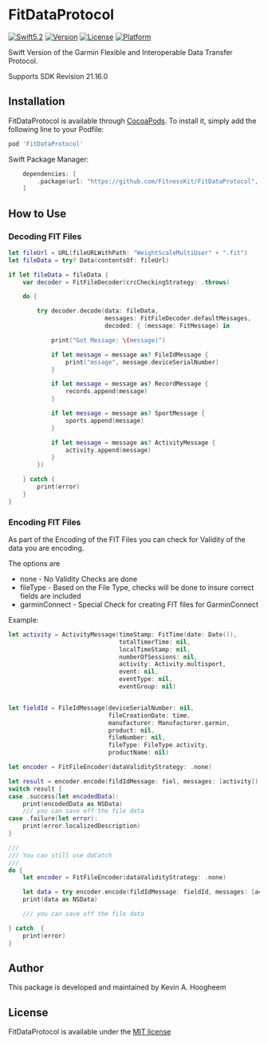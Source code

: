 # FitDataProtocol

[![Swift5.2](https://img.shields.io/badge/swift5.2-compatible-4BC51D.svg?style=flat)](https://developer.apple.com/swift)
[![Version](https://img.shields.io/cocoapods/v/FitDataProtocol.svg?style=flat)](http://cocoapods.org/pods/FitDataProtocol)
[![License](https://img.shields.io/cocoapods/l/FitDataProtocol.svg?style=flat)](http://cocoapods.org/pods/FitDataProtocol)
[![Platform](https://img.shields.io/cocoapods/p/FitDataProtocol.svg?style=flat)](http://cocoapods.org/pods/FitDataProtocol)

Swift Version of the Garmin Flexible and Interoperable Data Transfer Protocol.

Supports SDK Revision 21.16.0

## Installation

FitDataProtocol is available through [CocoaPods](http://cocoapods.org). To install it, simply add the following line to your Podfile:

```ruby
pod 'FitDataProtocol'
```

Swift Package Manager:
```swift
    dependencies: [
        .package(url: "https://github.com/FitnessKit/FitDataProtocol", from: "2.1.3")
    ]
```

## How to Use


### Decoding FIT Files

```swift
let fileUrl = URL(fileURLWithPath: "WeightScaleMultiUser" + ".fit")
let fileData = try? Data(contentsOf: fileUrl)

if let fileData = fileData {
    var decoder = FitFileDecoder(crcCheckingStrategy: .throws)

    do {

        try decoder.decode(data: fileData,
                           messages: FitFileDecoder.defaultMessages,
                           decoded: { (message: FitMessage) in

            print("Got Message: \(message)")

            if let message = message as? FileIdMessage {
                print("mssage", message.deviceSerialNumber)
            }

            if let message = message as? RecordMessage {
                records.append(message)
            }

            if let message = message as? SportMessage {
                sports.append(message)
            }

            if let message = message as? ActivityMessage {
                activity.append(message)
            }
        })

    } catch {
        print(error)
    }
}
```

### Encoding FIT Files

As part of the Encoding of the FIT Files you can check for Validity of the data you are encoding.

The options are

* none - No Validity Checks are done
* fileType - Based on the File Type, checks will be done to insure correct fields are included
* garminConnect - Special Check for creating FIT files for GarminConnect

Example:
``` swift
let activity = ActivityMessage(timeStamp: FitTime(date: Date()),
                               totalTimerTime: nil,
                               localTimeStamp: nil,
                               numberOfSessions: nil,
                               activity: Activity.multisport,
                               event: nil,
                               eventType: nil,
                               eventGroup: nil)


let fieldId = FileIdMessage(deviceSerialNumber: nil,
                            fileCreationDate: time,
                            manufacturer: Manufacturer.garmin,
                            product: nil,
                            fileNumber: nil,
                            fileType: FileType.activity,
                            productName: nil)

let encoder = FitFileEncoder(dataValidityStrategy: .none)

let result = encoder.encode(fildIdMessage: fiel, messages: [activity])
switch result {
case .success(let encodedData):
    print(encodedData as NSData)
    /// you can save off the file data
case .failure(let error):
    print(error.localizedDescription)
}

///
/// You can still use doCatch 
///
do {
    let encoder = FitFileEncoder(dataValidityStrategy: .none)

    let data = try encoder.encode(fildIdMessage: fieldId, messages: [activity]).get()
    print(data as NSData)

    /// you can save off the file data

} catch  {
    print(error)
}
```

## Author

This package is developed and maintained by Kevin A. Hoogheem

## License

FitDataProtocol is available under the [MIT license](http://opensource.org/licenses/MIT)
